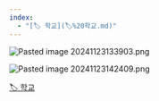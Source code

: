 ```yaml
---
index:
  - "[🏷️ 학교](🏷️%20학교.md)"
---
```


![Pasted image 20241123133903.png](Pasted%20image%2020241123133903.png)


![Pasted image 20241123142409.png](Pasted%20image%2020241123142409.png)

[🏷️ 학교](🏷️%20학교.md)